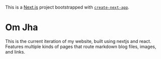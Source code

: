 This is a [Next.js](https://nextjs.org/) project bootstrapped with [`create-next-app`](https://github.com/vercel/next.js/tree/canary/packages/create-next-app).

# Om Jha
This is the current iteration of my website, built using nextjs and react. 
Features multiple kinds of pages that route markdown blog files, images, and links.
